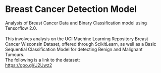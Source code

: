 # Breast Cancer Detection Model
Analysis of Breast Cancer Data and Binary Classification model using Tensorflow 2.0.<br><br>
This involves analysis on the UCI Machine Learning Repository Breast Cancer Wisconsin Dataset, offered through ScikitLearn, as well as a Basic Sequential Classification Model for detecting Benign and Malignant Tumours.<br>
The following is a link to the dataset:<br>https://goo.gl/U2Uwz2
